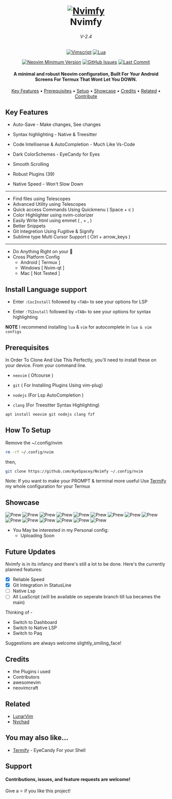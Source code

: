 <h1 align="center">
  <br>
  <a href="#"><img src="https://raw.githubusercontent.com/AyeSpacey/repo-conf/main/nvimfy/nvimfy1.png" alt="Nvimfy" /></a>
  <br>
  Nvimfy
  <br>
</h1>

<h6 align="center">V-2.4</h6>

<div align="center">

[![Vimscript](https://img.shields.io/badge/Made%20with%20Vimscript-darkgreen.svg?style=for-the-badge&logo=vim)](https://vim.org)
[![Lua](https://img.shields.io/badge/Made%20with%20Lua-red.svg?style=for-the-badge&logo=lua)](https://lua.org)

</div>


<div align="center">

[![Neovim Minimum Version](https://img.shields.io/badge/Neovim-0.5+-blueviolet.svg?style=flat-square&logo=Neovim&logoColor=white)](https://github.com/neovim/neovim)
[![GitHub Issues](https://img.shields.io/github/issues/AyeSpacey/Nvimfy.svg?style=flat-square&label=Issues&color=fc0330)](https://github.com/AyeSpacey/Nvimfy/issues)
[![Last Commit](https://img.shields.io/github/last-commit/AyeSpacey/Nvimfy.svg?style=flat-square&label=Last%20Commit&color=fc0330)](https://github.com/AyeSpacey/Nvimfy/pulse)

</div>

<h4 align="center">A minimal and robust Neovim configuration, Built For Your Android Screens For Termux That Wont Let You DOWN.</h4>


<p align="center">
  <a href="#key-features">Key Features</a> •
  <a href="#prerequisites">Prerequisites</a> •
  <a href="#how-to-setup">Setup</a> •
  <a href="#showcase">Showcase</a> •
  <a href="#credits">Credits</a> •
  <a href="#related">Related</a> •
  <a href="#support">Contribute</a>
</p>

## Key Features

* Auto-Save - Make changes, See changes
* Syntax highlighting - Native & Treesitter
* Code Intellisense & AutoCompletion - Much Like Vs-Code
* Dark ColorSchemes - EyeCandy for Eyes
* Smooth Scrolling

* Robust Plugins (39)
* Native Speed - Won't Slow Down
----
 * Find files using Telescopes
 * Advanced Utility using Telescopes
 * Quick access Commands Using Quickmenu         ( Space + c )
 * Color Highlighter using nvim-colorizer
 * Easily Write html using emmet                 ( , + , )
 * Better Snippets
 * Git Integretion Using Fugitive & Signify
 * Sublime type Multi Cursor Support             ( Ctrl + arrow_keys )
----
* Do Anything Right on your 📱
* Cross Platform Config
  - Android  [ Termux ]
  - Windows [ Nvim-qt ]
  - Mac [ Not Tested ]

## Install Language support

- Enter `:CocInstall` followed by `<TAB>` to see your options for LSP

- Enter `:TSInstall` followed by `<TAB>` to see your options for syntax highlighting

**NOTE** I recommend installing `lua` & `vim` for autocomplete in `lua & vim configs`

## Prerequisites
In Order To Clone And Use This Perfectly, you'll need to install these on your device. From your command line.

* `neovim`  ( Ofcourse )

* `git`     ( For Installing Plugins Using vim-plug)
* `nodejs`  (For Lsp AutoCompletion )
* `clang`   (For Treesitter Syntax Highlighting)

```bash
apt install neovim git nodejs clang fzf
```

## How To Setup

Remove the ~/.config/nvim
```bash
rm -rf ~/.config/nvim
```
then, 
```bash
git clone https://github.com/AyeSpacey/Nvimfy ~/.config/nvim
```

Note: If you want to make your PROMPT & terminal more useful Use [Termify](https://github.com/AyeSpacey/Termify-Termux) my whole configuration for your Termux

## Showcase

![Prew](https://raw.githubusercontent.com/AyeSpacey/repo-conf/main/nvimfy/startify.jpg)
![Prew](https://raw.githubusercontent.com/AyeSpacey/repo-conf/main/nvimfy/buffer.jpg)
![Prew](https://raw.githubusercontent.com/AyeSpacey/repo-conf/main/nvimfy/status.jpg)
![Prew](https://raw.githubusercontent.com/AyeSpacey/repo-conf/main/nvimfy/tele.jpg)
![Prew](https://raw.githubusercontent.com/AyeSpacey/repo-conf/main/nvimfy/gits.jpg)
![Prew](https://raw.githubusercontent.com/AyeSpacey/repo-conf/main/nvimfy/menu.jpg)
![Prew](https://raw.githubusercontent.com/AyeSpacey/repo-conf/main/nvimfy/color.jpg)
![Prew](https://raw.githubusercontent.com/AyeSpacey/repo-conf/main/nvimfy/treesit.jpg)
![Prew](https://raw.githubusercontent.com/AyeSpacey/repo-conf/main/nvimfy/bash.jpg)
![Prew](https://raw.githubusercontent.com/AyeSpacey/repo-conf/main/nvimfy/html.jpg)
![Prew](https://raw.githubusercontent.com/AyeSpacey/repo-conf/main/nvimfy/js.jpg)
![Prew](https://raw.githubusercontent.com/AyeSpacey/repo-conf/main/nvimfy/err.jpg)
![Prew](https://raw.githubusercontent.com/AyeSpacey/repo-conf/main/nvimfy/ocean.jpg)
![Prew](https://raw.githubusercontent.com/AyeSpacey/repo-conf/main/nvimfy/dogrun.jpg)
![Prew](https://raw.githubusercontent.com/AyeSpacey/repo-conf/main/nvimfy/deus.jpg)

- You May be interested in my Personal config: 
  - Uploading Soon
 
## Future Updates
Nvimfy is in its infancy and there's still a lot to be done. Here's the currently planned features:

- [x] Reliable Speed
- [x] Git Integration in StatusLine
- [ ] Native Lsp
- [ ] All LuaScript  (will be available on seperate branch till lua becames the main)
 
Thinking of -
- Switch to Dashboard
- Switch to Native LSP
- Switch to Paq

Suggestions are always welcome slightly_smiling_face!

## Credits

- the Plugins i used
- Contributors
- awesomevim
- neovimcraft

## Related

- [LunarVim](https://github.com/LunarVim/LunarVim)
- [Nvchad](https://github.com/NvChad/NvChad)

## You may also like...

- [Termify](https://github.com/AyeSpacey/Termify)  - EyeCandy For your Shell

## Support
#### Contributions, issues, and feature requests are welcome!
Give a ⭐️ if you like this project!
